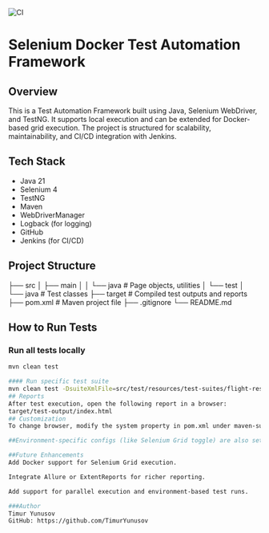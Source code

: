![CI](https://github.com/TimurYunusov/selenium-docker/actions/workflows/ci.yml/badge.svg)

# Selenium Docker Test Automation Framework

## Overview

This is a Test Automation Framework built using Java, Selenium WebDriver, and TestNG. It supports local execution and can be extended for Docker-based grid execution. The project is structured for scalability, maintainability, and CI/CD integration with Jenkins.

## Tech Stack

- Java 21
- Selenium 4
- TestNG
- Maven
- WebDriverManager
- Logback (for logging)
- GitHub
- Jenkins (for CI/CD)

## Project Structure

├── src │ 
        ├── main │
        │        └── java # Page objects, utilities │
        └── test │ 
                 └── java # Test classes 
├── target # Compiled test outputs and reports
├── pom.xml # Maven project file
├── .gitignore 
└── README.md


## How to Run Tests
### Run all tests locally

```bash
mvn clean test

#### Run specific test suite
mvn clean test -DsuiteXmlFile=src/test/resources/test-suites/flight-reservation.xml
## Reports
After test execution, open the following report in a browser:
target/test-output/index.html
## Customization
To change browser, modify the system property in pom.xml under maven-surefire-plugin.

##Environment-specific configs (like Selenium Grid toggle) are also set in the pom.xml.

##Future Enhancements
Add Docker support for Selenium Grid execution.

Integrate Allure or ExtentReports for richer reporting.

Add support for parallel execution and environment-based test runs.

###Author
Timur Yunusov
GitHub: https://github.com/TimurYunusov
